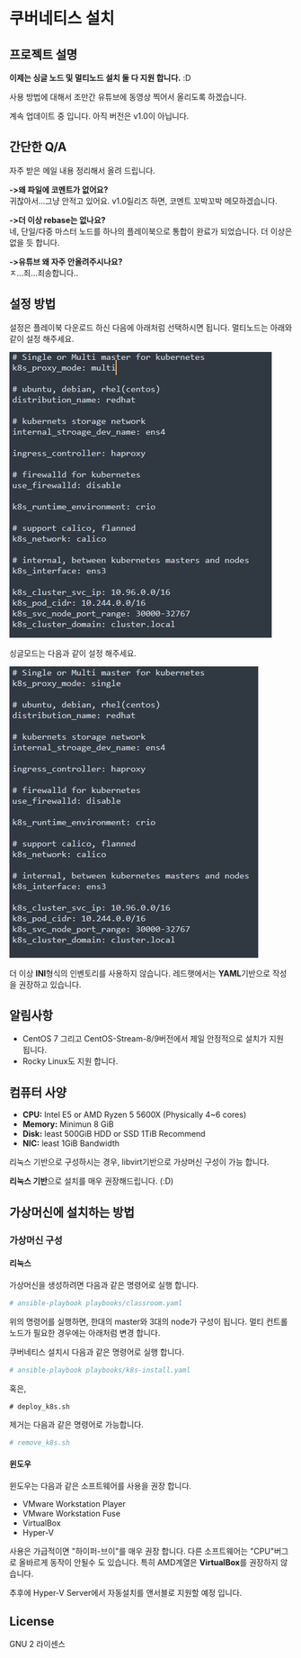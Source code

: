 # 쿠버네티스 설치


## 프로젝트 설명

__이제는 싱글 노드 및 멀티노드 설치 둘 다 지원 합니다.__ :D

사용 방법에 대해서 조만간 유튜브에 동영상 찍어서 올리도록 하겠습니다.

계속 업데이트 중 입니다. 아직 버전은 v1.0이 아닙니다.

## 간단한 Q/A

자주 받은 메일 내용 정리해서 올려 드립니다.

__->왜 파일에 코멘트가 없어요?__  
귀찮아서...그냥 안적고 있어요. v1.0릴리즈 하면, 코멘트 꼬박꼬박 메모하겠습니다.

__->더 이상 rebase는 없나요?__  
네, 단일/다중 마스터 노드를 하나의 플레이북으로 통합이 완료가 되었습니다. 더 이상은 없을 듯 합니다.

__->유튜브 왜 자주 안올려주시나요?__  
ㅈ...죄...죄송합니다..

## 설정 방법

설정은 플레이북 다운로드 하신 다음에 아래처럼 선택하시면 됩니다. 
멀티노드는 아래와 같이 설정 해주세요.

![설정파일](images/kubernetes-config-multi.jpg "기본 멀티노드 설정")


싱글모드는 다음과 같이 설정 해주세요.

![설정파일](images/kubernetes-config-single.jpg "기본 싱글노드 설정")

더 이상 **INI**형식의 인벤토리를 사용하지 않습니다. 레드햇에서는 **YAML**기반으로 작성을 권장하고 있습니다.

## 알림사항

- CentOS 7 그리고 CentOS-Stream-8/9버전에서 제일 안정적으로 설치가 지원 됩니다.
- Rocky Linux도 지원 합니다.
  
## 컴퓨터 사양

* **CPU:** Intel E5 or AMD Ryzen 5 5600X (Physically 4~6 cores)
* **Memory:** Minimun 8 GiB
* **Disk:** least 500GiB HDD or SSD 1TiB Recommend
* **NIC:** least 1GiB Bandwidth

리눅스 기반으로 구성하시는 경우, libvirt기반으로 가상머신 구성이 가능 합니다. 

**리눅스 기반**으로 설치를 매우 권장해드립니다. (:D)

## 가상머신에 설치하는 방법

### 가상머신 구성

#### 리눅스

가상머신을 생성하려면 다음과 같은 명령어로 실행 합니다.

```bash
# ansible-playbook playbooks/classroom.yaml
```

위의 명령어를 실행하면, 한대의 master와 3대의 node가 구성이 됩니다. 멀티 컨트롤노드가 필요한 경우에는 아래처럼 변경 합니다.

쿠버네티스 설치시 다음과 같은 명령어로 실행 합니다.

```bash
# ansible-playbook playbooks/k8s-install.yaml
```

혹은,

```
# deploy_k8s.sh
```

제거는 다음과 같은 명령어로 가능합니다.

```bash
# remove_k8s.sh
```

#### 윈도우

윈도우는 다음과 같은 소프트웨어를 사용을 권장 합니다.

- VMware Workstation Player
- VMware Workstation Fuse
- VirtualBox
- Hyper-V

사용은 가급적이면 "하이퍼-브이"를 매우 권장 합니다. 다른 소프트웨어는 "CPU"버그로 올바르게 동작이 안될수 도 있습니다. 특히 AMD계열은 **VirtualBox**를 권장하지 않습니다.

추후에 Hyper-V Server에서 자동설치를 앤서블로 지원할 예정 입니다.

## License
GNU 2 라이센스